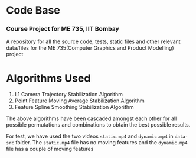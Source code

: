 # Code Base 
### Course Project for ME 735, IIT Bombay 
A repository for all the source code, tests, static files and other relevant data/files for the ME 735(Computer Graphics and Product Modelling) project 

# Algorithms Used 
1. L1 Camera Trajectory Stabilization Algorithm 
2. Point Feature Moving Average Stabilization Algorithm 
3. Feature Spline Smoothing Stabilization Algorithm 

The above algorithms have been cascaded amongst each other for all possible permutations and combinations to obtain the best possible results.

For test, we have used the two videos `static.mp4` and `dynamic.mp4` in `data-src` folder. The `static.mp4` file has no moving features and the `dynamic.mp4` file has a couple of moving features 

